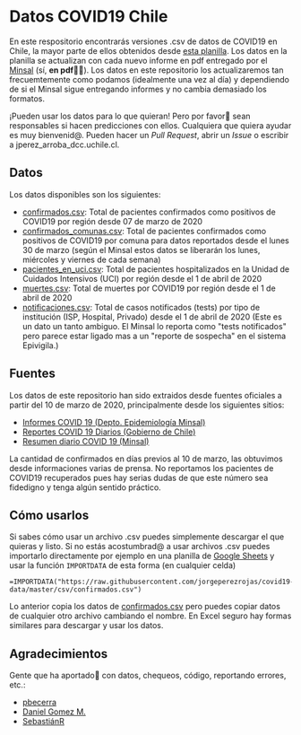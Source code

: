 # Datos COVID19 Chile

En este respositorio encontrarás versiones .csv de datos de COVID19 en Chile, la mayor parte de ellos obtenidos desde [esta planilla](https://docs.google.com/spreadsheets/d/1mLx2L8nMaRZu0Sy4lyFniDewl6jDcgnxB_d0lHG-boc). Los datos en la planilla se actualizan con cada nuevo informe en pdf entregado por el [Minsal](https://www.minsal.cl/) (sí, **en pdf**🤦‍♂️). Los datos en este repositorio los actualizaremos tan frecuemtemente como podamos (idealmente una vez al día) y dependiendo de si el Minsal sigue entregando informes y no cambia demasiado los formatos.

¡Pueden usar los datos para lo que quieran! Pero por favor🙏 sean responsables si hacen predicciones con ellos. Cualquiera que quiera ayudar es muy bienvenid@. Pueden hacer un *Pull Request*, abrir un *Issue* o escribir a jperez_arroba_dcc.uchile.cl.

## Datos

Los datos disponibles son los siguientes:
* [confirmados.csv](csv/confirmados.csv): Total de pacientes confirmados como positivos de COVID19 por región desde 07 de marzo de 2020
* [confirmados_comunas.csv](csv/confirmados_comunas.csv): Total de pacientes confirmados como positivos de COVID19 por comuna para datos reportados desde el lunes 30 de marzo (según el Minsal estos datos se liberarán los lunes, miércoles y viernes de cada semana)
* [pacientes_en_uci.csv](csv/pacientes_en_uci.csv): Total de pacientes hospitalizados en la Unidad de Cuidados Intensivos (UCI) por región desde el 1 de abril de 2020
* [muertes.csv](csv/muertes.csv): Total de muertes por COVID19 por región desde el 1 de abril de 2020
* [notificaciones.csv](csv/notificaciones.csv): Total de casos notificados (tests) por tipo de institución (ISP, Hospital, Privado) desde el 1 de abril de 2020 (Este es un dato un tanto ambiguo. El Minsal lo reporta como "tests notificados" pero parece estar ligado mas a un "reporte de sospecha" en el sistema Epivigila.)

## Fuentes

Los datos de este repositorio han sido extraidos desde fuentes oficiales a partir del 10 de marzo de 2020, principalmente desde los siguientes sitios:
* [Informes COVID 19 (Depto. Epidemiología Minsal)](http://epi.minsal.cl/informes-covid-19/) 
* [Reportes COVID 19 Diarios (Gobierno de Chile)](https://www.gob.cl/coronavirus/cifrasoficiales/#reportes)
* [Resumen diario COVID 19 (Minsal)](https://www.minsal.cl/nuevo-coronavirus-2019-ncov/casos-confirmados-en-chile-covid-19/)

La cantidad de confirmados en días previos al 10 de marzo, las obtuvimos desde informaciones varias de prensa. No reportamos los pacientes de COVID19 recuperados pues hay serias dudas de que este número sea fidedigno y tenga algún sentido práctico.

## Cómo usarlos

Si sabes cómo usar un archivo .csv puedes simplemente descargar el que quieras y listo. Si no estás acostumbrad@ a usar archivos .csv puedes importarlo directamente por ejemplo en una planilla de [Google Sheets](https://docs.google.com/spreadsheets/) y usar la función `IMPORTDATA` de esta forma (en cualquier celda)
```
=IMPORTDATA("https://raw.githubusercontent.com/jorgeperezrojas/covid19-data/master/csv/confirmados.csv")
```
Lo anterior copia los datos de [confirmados.csv](csv/confirmados.csv) pero puedes copiar datos de cualquier otro archivo cambiando el nombre. En Excel seguro hay formas similares para descargar y usar los datos.

## Agradecimientos

Gente que ha aportado🥰 con datos, chequeos, código, reportando errores, etc.:
* [pbecerra](https://github.com/pabecerra)
* [Daniel Gomez M.](https://github.com/danielgomezm)
* [SebastiánR](https://twitter.com/SebastinR14)